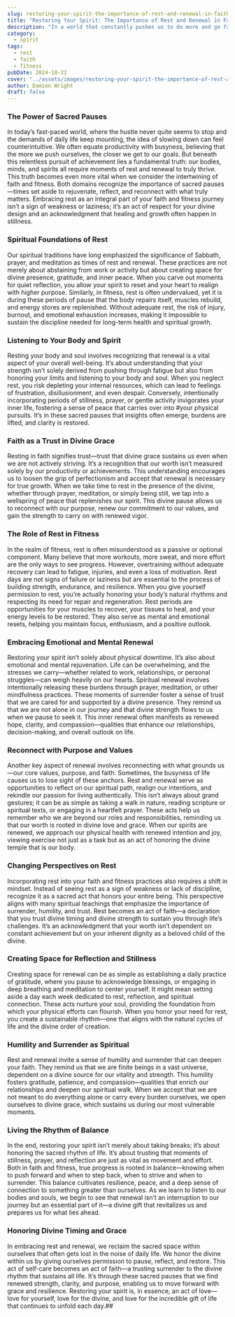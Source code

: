 ```yaml
---
slug: restoring-your-spirit-the-importance-of-rest-and-renewal-in-faith-and-fitness
title: "Restoring Your Spirit: The Importance of Rest and Renewal in Faith and Fitness"
description: "In a world that constantly pushes us to do more and go faster, embracing the power of rest and renewal becomes essential for nurturing both our body and spirit through faith and fitness."
category:
  - spirit
tags:
  - rest
  - faith
  - fitness
pubDate: 2024-10-22
cover: "../assets/images/restoring-your-spirit-the-importance-of-rest-and-renewal-in-faith-and-fitness.webp"
author: Damien Wright
draft: false
---
```


### The Power of Sacred Pauses

In today’s fast-paced world, where the hustle never quite seems to stop and the demands of daily life keep mounting, the idea of slowing down can feel counterintuitive. We often equate productivity with busyness, believing that the more we push ourselves, the closer we get to our goals. But beneath this relentless pursuit of achievement lies a fundamental truth: our bodies, minds, and spirits all require moments of rest and renewal to truly thrive. This truth becomes even more vital when we consider the intertwining of faith and fitness. Both domains recognize the importance of sacred pauses—times set aside to rejuvenate, reflect, and reconnect with what truly matters. Embracing rest as an integral part of your faith and fitness journey isn’t a sign of weakness or laziness; it’s an act of respect for your divine design and an acknowledgment that healing and growth often happen in stillness.

### Spiritual Foundations of Rest

Our spiritual traditions have long emphasized the significance of Sabbath, prayer, and meditation as times of rest and renewal. These practices are not merely about abstaining from work or activity but about creating space for divine presence, gratitude, and inner peace. When you carve out moments for quiet reflection, you allow your spirit to reset and your heart to realign with higher purpose. Similarly, in fitness, rest is often undervalued, yet it is during these periods of pause that the body repairs itself, muscles rebuild, and energy stores are replenished. Without adequate rest, the risk of injury, burnout, and emotional exhaustion increases, making it impossible to sustain the discipline needed for long-term health and spiritual growth.

### Listening to Your Body and Spirit

Resting your body and soul involves recognizing that renewal is a vital aspect of your overall well-being. It’s about understanding that your strength isn’t solely derived from pushing through fatigue but also from honoring your limits and listening to your body and soul. When you neglect rest, you risk depleting your internal resources, which can lead to feelings of frustration, disillusionment, and even despair. Conversely, intentionally incorporating periods of stillness, prayer, or gentle activity invigorates your inner life, fostering a sense of peace that carries over into #your physical pursuits. It’s in these sacred pauses that insights often emerge, burdens are lifted, and clarity is restored.

### Faith as a Trust in Divine Grace

Resting in faith signifies trust—trust that divine grace sustains us even when we are not actively striving. It’s a recognition that our worth isn’t measured solely by our productivity or achievements. This understanding encourages us to loosen the grip of perfectionism and accept that renewal is necessary for true growth. When we take time to rest in the presence of the divine, whether through prayer, meditation, or simply being still, we tap into a wellspring of peace that replenishes our spirit. This divine pause allows us to reconnect with our purpose, renew our commitment to our values, and gain the strength to carry on with renewed vigor.

### The Role of Rest in Fitness

In the realm of fitness, rest is often misunderstood as a passive or optional component. Many believe that more workouts, more sweat, and more effort are the only ways to see progress. However, overtraining without adequate recovery can lead to fatigue, injuries, and even a loss of motivation. Rest days are not signs of failure or laziness but are essential to the process of building strength, endurance, and resilience. When you give yourself permission to rest, you’re actually honoring your body’s natural rhythms and respecting its need for repair and regeneration. Rest periods are opportunities for your muscles to recover, your tissues to heal, and your energy levels to be restored. They also serve as mental and emotional resets, helping you maintain focus, enthusiasm, and a positive outlook.

### Embracing Emotional and Mental Renewal

Restoring your spirit isn’t solely about physical downtime. It’s also about emotional and mental rejuvenation. Life can be overwhelming, and the stresses we carry—whether related to work, relationships, or personal struggles—can weigh heavily on our hearts. Spiritual renewal involves intentionally releasing these burdens through prayer, meditation, or other mindfulness practices. These moments of surrender foster a sense of trust that we are cared for and supported by a divine presence. They remind us that we are not alone in our journey and that divine strength flows to us when we pause to seek it. This inner renewal often manifests as renewed hope, clarity, and compassion—qualities that enhance our relationships, decision-making, and overall outlook on life.

### Reconnect with Purpose and Values

Another key aspect of renewal involves reconnecting with what grounds us—our core values, purpose, and faith. Sometimes, the busyness of life causes us to lose sight of these anchors. Rest and renewal serve as opportunities to reflect on our spiritual path, realign our intentions, and rekindle our passion for living authentically. This isn’t always about grand gestures; it can be as simple as taking a walk in nature, reading scripture or spiritual texts, or engaging in a heartfelt prayer. These acts help us remember who we are beyond our roles and responsibilities, reminding us that our worth is rooted in divine love and grace. When our spirits are renewed, we approach our physical health with renewed intention and joy, viewing exercise not just as a task but as an act of honoring the divine temple that is our body.

### Changing Perspectives on Rest

Incorporating rest into your faith and fitness practices also requires a shift in mindset. Instead of seeing rest as a sign of weakness or lack of discipline, recognize it as a sacred act that honors your entire being. This perspective aligns with many spiritual teachings that emphasize the importance of surrender, humility, and trust. Rest becomes an act of faith—a declaration that you trust divine timing and divine strength to sustain you through life’s challenges. It’s an acknowledgment that your worth isn’t dependent on constant achievement but on your inherent dignity as a beloved child of the divine.

### Creating Space for Reflection and Stillness

Creating space for renewal can be as simple as establishing a daily practice of gratitude, where you pause to acknowledge blessings, or engaging in deep breathing and meditation to center yourself. It might mean setting aside a day each week dedicated to rest, reflection, and spiritual connection. These acts nurture your soul, providing the foundation from which your physical efforts can flourish. When you honor your need for rest, you create a sustainable rhythm—one that aligns with the natural cycles of life and the divine order of creation.

### Humility and Surrender as Spiritual 

Rest and renewal invite a sense of humility and surrender that can deepen your faith. They remind us that we are finite beings in a vast universe, dependent on a divine source for our vitality and strength. This humility fosters gratitude, patience, and compassion—qualities that enrich our relationships and deepen our spiritual walk. When we accept that we are not meant to do everything alone or carry every burden ourselves, we open ourselves to divine grace, which sustains us during our most vulnerable moments.

### Living the Rhythm of Balance

In the end, restoring your spirit isn’t merely about taking breaks; it’s about honoring the sacred rhythm of life. It’s about trusting that moments of stillness, prayer, and reflection are just as vital as movement and effort. Both in faith and fitness, true progress is rooted in balance—knowing when to push forward and when to step back, when to strive and when to surrender. This balance cultivates resilience, peace, and a deep sense of connection to something greater than ourselves. As we learn to listen to our bodies and souls, we begin to see that renewal isn’t an interruption to our journey but an essential part of it—a divine gift that revitalizes us and prepares us for what lies ahead.

### Honoring Divine Timing and Grace

In embracing rest and renewal, we reclaim the sacred space within ourselves that often gets lost in the noise of daily life. We honor the divine within us by giving ourselves permission to pause, reflect, and restore. This act of self-care becomes an act of faith—a trusting surrender to the divine rhythm that sustains all life. It’s through these sacred pauses that we find renewed strength, clarity, and purpose, enabling us to move forward with grace and resilience. Restoring your spirit is, in essence, an act of love—love for yourself, love for the divine, and love for the incredible gift of life that continues to unfold each day.##